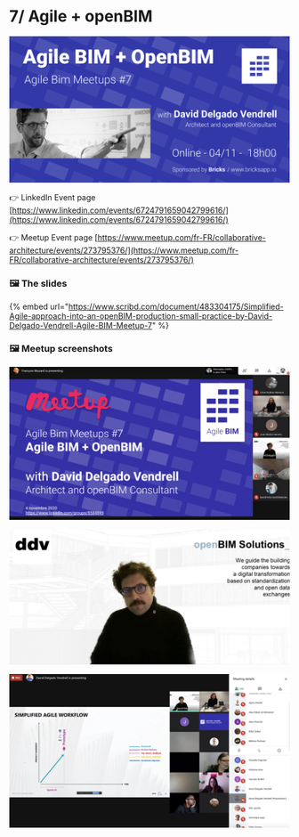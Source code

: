 # 7/ Agile + openBIM

![](../../.gitbook/assets/meetup7-cover-agile--bim-openbim-david-delgado-vendrell-v3.png)

👉 LinkedIn Event page [https://www.linkedin.com/events/6724791659042799616/](https://www.linkedin.com/events/6724791659042799616/)

👉 Meetup Event page [https://www.meetup.com/fr-FR/collaborative-architecture/events/273795376/](https://www.meetup.com/fr-FR/collaborative-architecture/events/273795376/)

### 🖼️ The slides 

{% embed url="https://www.scribd.com/document/483304175/Simplified-Agile-approach-into-an-openBIM-production-small-practice-by-David-Delgado-Vendrell-Agile-BIM-Meetup-7" %}

### 🖼️  Meetup screenshots 

![](../../.gitbook/assets/screen-shot-2020-11-04-at-17.51.48.png)



![](../../.gitbook/assets/screen-shot-2020-11-04-at-19.35.39.png)



![](../../.gitbook/assets/screen-shot-2020-11-04-at-18.43.47.png)



